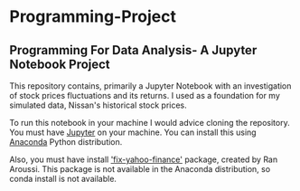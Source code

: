 # Programming-Project
## Programming For Data Analysis- A Jupyter Notebook Project

This repository contains, primarily a Jupyter Notebook with an investigation of stock prices fluctuations and its returns.
I used as a foundation for my simulated data, Nissan's historical stock prices.

To run this notebook in your machine I would advice cloning the repository. You must have [Jupyter](https://jupyter.org/) on your machine. You can install this using [Anaconda](https://www.anaconda.com/download/) Python distribution.

Also, you must have install ['fix-yahoo-finance'](https://pypi.org/project/fix-yahoo-finance/) package, created by Ran Aroussi. This package is not available in the Anaconda distribution, so conda install is not available.
